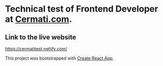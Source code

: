 # Technical test of Frontend Developer at [Cermati.com](https://www.cermati.com).

## Link to the live website

<https://cermatitest.netlify.com/>

This project was bootstrapped with [Create React App](https://github.com/facebook/create-react-app).
